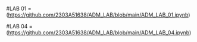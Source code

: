 #LAB 01 = (https://github.com/2303A51638/ADM_LAB/blob/main/ADM_LAB_01.ipynb)

#LAB 04 = (https://github.com/2303A51638/ADM_LAB/blob/main/ADM_LAB_04.ipynb)
